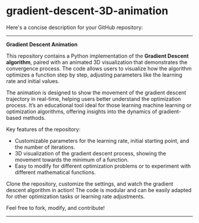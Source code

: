 # gradient-descent-3D-animation
 
Here's a concise description for your GitHub repository:

---

**Gradient Descent Animation**

This repository contains a Python implementation of the **Gradient Descent algorithm**, paired with an animated 3D visualization that demonstrates the convergence process. The code allows users to visualize how the algorithm optimizes a function step by step, adjusting parameters like the learning rate and initial values.

The animation is designed to show the movement of the gradient descent trajectory in real-time, helping users better understand the optimization process. It’s an educational tool ideal for those learning machine learning or optimization algorithms, offering insights into the dynamics of gradient-based methods.

Key features of the repository:
- Customizable parameters for the learning rate, initial starting point, and the number of iterations.
- 3D visualization of the gradient descent process, showing the movement towards the minimum of a function.
- Easy to modify for different optimization problems or to experiment with different mathematical functions.

Clone the repository, customize the settings, and watch the gradient descent algorithm in action! The code is modular and can be easily adapted for other optimization tasks or learning rate adjustments.

Feel free to fork, modify, and contribute!

---